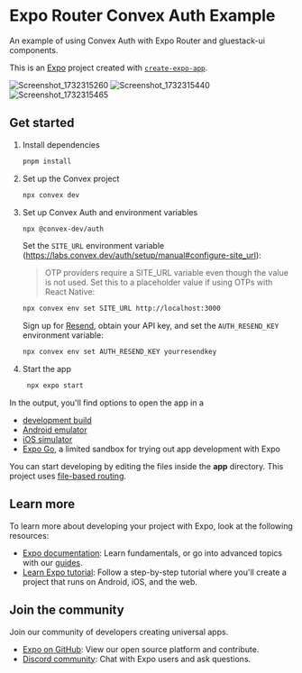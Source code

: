 # Expo Router Convex Auth Example

An example of using Convex Auth with Expo Router and gluestack-ui components.

This is an [Expo](https://expo.dev) project created with [`create-expo-app`](https://www.npmjs.com/package/create-expo-app).

![Screenshot_1732315260](https://github.com/user-attachments/assets/a6067428-a310-4cb7-a8a0-abe020d263cc)
![Screenshot_1732315440](https://github.com/user-attachments/assets/4607e45d-53b0-43a8-9a1d-d8dba4e30b1f)
![Screenshot_1732315465](https://github.com/user-attachments/assets/78375211-8f73-4eb5-b9f7-77a8d2ce1cdf)

## Get started

1. Install dependencies

   ```bash
   pnpm install
   ```

2. Set up the Convex project

   ```bash
   npx convex dev
   ```

3. Set up Convex Auth and environment variables

   ```bash
   npx @convex-dev/auth
   ```

   Set the `SITE_URL` environment variable (https://labs.convex.dev/auth/setup/manual#configure-site_url):
   > OTP providers require a SITE_URL variable even though the value is not used. Set this to a placeholder value if using OTPs with React Native:

   ```bash
   npx convex env set SITE_URL http://localhost:3000
   ```

   Sign up for [Resend](https://resend.com/), obtain your API key, and set the `AUTH_RESEND_KEY` environment variable:

   ```bash
   npx convex env set AUTH_RESEND_KEY yourresendkey
   ```

2. Start the app

   ```bash
    npx expo start
   ```

In the output, you'll find options to open the app in a

- [development build](https://docs.expo.dev/develop/development-builds/introduction/)
- [Android emulator](https://docs.expo.dev/workflow/android-studio-emulator/)
- [iOS simulator](https://docs.expo.dev/workflow/ios-simulator/)
- [Expo Go](https://expo.dev/go), a limited sandbox for trying out app development with Expo

You can start developing by editing the files inside the **app** directory. This project uses [file-based routing](https://docs.expo.dev/router/introduction).

## Learn more

To learn more about developing your project with Expo, look at the following resources:

- [Expo documentation](https://docs.expo.dev/): Learn fundamentals, or go into advanced topics with our [guides](https://docs.expo.dev/guides).
- [Learn Expo tutorial](https://docs.expo.dev/tutorial/introduction/): Follow a step-by-step tutorial where you'll create a project that runs on Android, iOS, and the web.

## Join the community

Join our community of developers creating universal apps.

- [Expo on GitHub](https://github.com/expo/expo): View our open source platform and contribute.
- [Discord community](https://chat.expo.dev): Chat with Expo users and ask questions.
